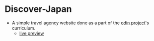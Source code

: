 # Discover-Japan
- A simple travel agency website done as a part of the [odin project](https://www.theodinproject.com/lessons/node-path-javascript-restaurant-page)'s curriculum.
  - [live preview](https://mahmoodelsaayed.github.io/Discover-Japan/)
